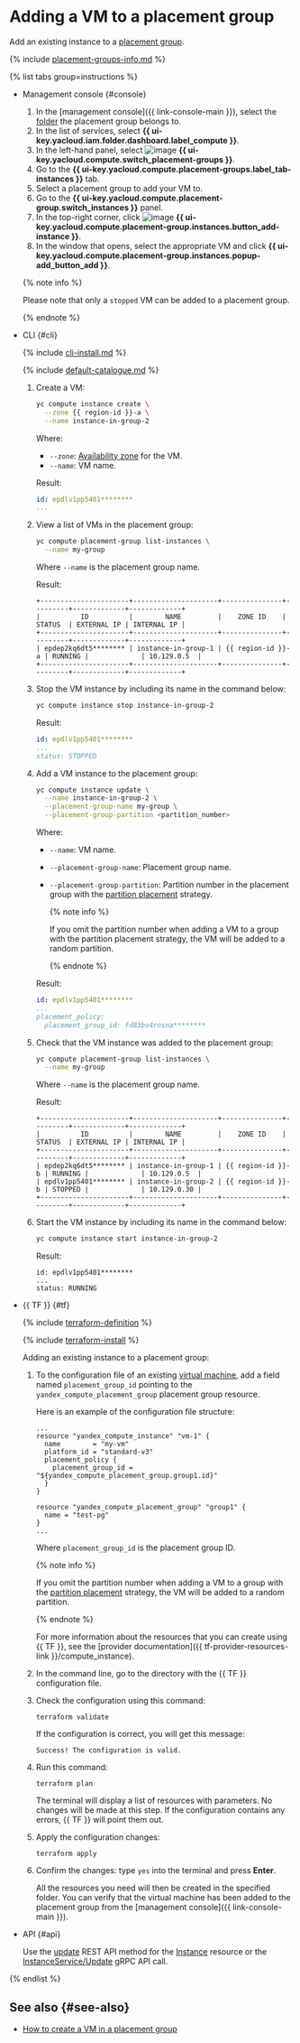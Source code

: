 # Adding a VM to a placement group

Add an existing instance to a [placement group](../../concepts/placement-groups.md).

{% include [placement-groups-info.md](../../../_includes/compute/placement-groups-info.md) %}

{% list tabs group=instructions %}

- Management console {#console}

   1. In the [management console]({{ link-console-main }}), select the [folder](../../../resource-manager/concepts/resources-hierarchy.md#folder) the placement group belongs to.
   1. In the list of services, select **{{ ui-key.yacloud.iam.folder.dashboard.label_compute }}**.
   1. In the left-hand panel, select ![image](../../../_assets/compute/group-placement-pic.svg) **{{ ui-key.yacloud.compute.switch_placement-groups }}**.
   1. Go to the **{{ ui-key.yacloud.compute.placement-groups.label_tab-instances }}** tab.
   1. Select a placement group to add your VM to.
   1. Go to the **{{ ui-key.yacloud.compute.placement-group.switch_instances }}** panel.
   1. In the top-right corner, click ![image](../../../_assets/plus-sign.svg) **{{ ui-key.yacloud.compute.placement-group.instances.button_add-instance }}**.
   1. In the window that opens, select the appropriate VM and click **{{ ui-key.yacloud.compute.placement-group.instances.popup-add_button_add }}**.

   {% note info %}

   Please note that only a `stopped` VM can be added to a placement group.

   {% endnote %}

- CLI {#cli}

   {% include [cli-install.md](../../../_includes/cli-install.md) %}

   {% include [default-catalogue.md](../../../_includes/default-catalogue.md) %}

   1. Create a VM:

      ```bash
      yc compute instance create \
        --zone {{ region-id }}-a \
        --name instance-in-group-2
      ```

      Where:
      * `--zone`: [Availability zone](../../../overview/concepts/geo-scope.md) for the VM.
      * `--name`: VM name.

      Result:

      ```yaml
      id: epdlv1pp5401********
      ...
      ```

   1. View a list of VMs in the placement group:

      ```bash
      yc compute placement-group list-instances \
        --name my-group
      ```

      Where `--name` is the placement group name.

      Result:

      ```text
      +----------------------+---------------------+---------------+---------+-------------+-------------+
      |          ID          |        NAME         |    ZONE ID    | STATUS  | EXTERNAL IP | INTERNAL IP |
      +----------------------+---------------------+---------------+---------+-------------+-------------+
      | epdep2kq6dt5******** | instance-in-group-1 | {{ region-id }}-a | RUNNING |             | 10.129.0.5  |
      +----------------------+---------------------+---------------+---------+-------------+-------------+
      ```

   1. Stop the VM instance by including its name in the command below:

      ```bash
      yc compute instance stop instance-in-group-2
      ```

      Result:

      ```yaml
      id: epdlv1pp5401********
      ...
      status: STOPPED
      ```

   1. Add a VM instance to the placement group:

      ```bash
      yc compute instance update \
        --name instance-in-group-2 \
        --placement-group-name my-group \
        --placement-group-partition <partition_number>
      ```

      Where:
      * `--name`: VM name.
      * `--placement-group-name`: Placement group name.
      * `--placement-group-partition`: Partition number in the placement group with the [partition placement](../../concepts/placement-groups.md#partition) strategy.

         {% note info %}

         If you omit the partition number when adding a VM to a group with the partition placement strategy, the VM will be added to a random partition.

         {% endnote %}

      Result:

      ```yaml
      id: epdlv1pp5401********
      ...
      placement_policy:
        placement_group_id: fd83bv4rnsna********
      ```

   1. Check that the VM instance was added to the placement group:

      ```bash
      yc compute placement-group list-instances \
        --name my-group
      ```

      Where `--name` is the placement group name.

      Result:

      ```text
      +----------------------+---------------------+---------------+---------+-------------+-------------+
      |          ID          |        NAME         |    ZONE ID    | STATUS  | EXTERNAL IP | INTERNAL IP |
      +----------------------+---------------------+---------------+---------+-------------+-------------+
      | epdep2kq6dt5******** | instance-in-group-1 | {{ region-id }}-b | RUNNING |             | 10.129.0.5  |
      | epdlv1pp5401******** | instance-in-group-2 | {{ region-id }}-b | STOPPED |             | 10.129.0.30 |
      +----------------------+---------------------+---------------+---------+-------------+-------------+
      ```

   1. Start the VM instance by including its name in the command below:

      ```bash
      yc compute instance start instance-in-group-2
      ```

      Result:

      ```text
      id: epdlv1pp5401********
      ...
      status: RUNNING
      ```

- {{ TF }} {#tf}

   {% include [terraform-definition](../../../_tutorials/terraform-definition.md) %}

   {% include [terraform-install](../../../_includes/terraform-install.md) %}

   Adding an existing instance to a placement group:

   1. To the configuration file of an existing [virtual machine](../../operations/vm-create/create-linux-vm.md), add a field named `placement_group_id` pointing to the `yandex_compute_placement_group` placement group resource.

      Here is an example of the configuration file structure:

      ```hcl
      ...
      resource "yandex_compute_instance" "vm-1" {
        name        = "my-vm"
        platform_id = "standard-v3"
        placement_policy {
          placement_group_id = "${yandex_compute_placement_group.group1.id}"
        }
      }

      resource "yandex_compute_placement_group" "group1" {
        name = "test-pg"
      }
      ...
      ```

      Where `placement_group_id` is the placement group ID.

      {% note info %}

      If you omit the partition number when adding a VM to a group with the [partition placement](../../concepts/placement-groups.md#partition) strategy, the VM will be added to a random partition.

      {% endnote %}

      For more information about the resources that you can create using {{ TF }}, see the [provider documentation]({{ tf-provider-resources-link }}/compute_instance).

   1. In the command line, go to the directory with the {{ TF }} configuration file.

   1. Check the configuration using this command:

      ```
      terraform validate
      ```

      If the configuration is correct, you will get this message:

      ```
      Success! The configuration is valid.
      ```

   1. Run this command:

      ```
      terraform plan
      ```

      The terminal will display a list of resources with parameters. No changes will be made at this step. If the configuration contains any errors, {{ TF }} will point them out.

   1. Apply the configuration changes:

      ```
      terraform apply
      ```

   1. Confirm the changes: type `yes` into the terminal and press **Enter**.

      All the resources you need will then be created in the specified folder. You can verify that the virtual machine has been added to the placement group from the [management console]({{ link-console-main }}).

- API {#api}

   Use the [update](../../api-ref/Instance/update.md) REST API method for the [Instance](../../api-ref/Instance/index.md) resource or the [InstanceService/Update](../../api-ref/grpc/instance_service.md#Update) gRPC API call.

{% endlist %}

## See also {#see-also}

* [How to create a VM in a placement group](create-vm-in-pg.md)
